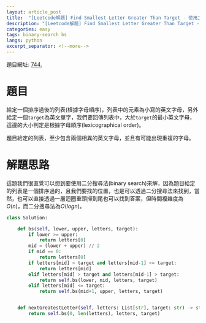 ```yaml
---
layout: article_post
title:  "[Leetcode解題] Find Smallest Letter Greater Than Target - 使用二分搜尋法"
description: "[Leetcode解題] Find Smallest Letter Greater Than Target - 使用二分搜尋法"
categories: easy
tags: binary-search bs
langs: python
excerpt_separator: <!--more-->
---
```


題目網址: [744. ](https://leetcode.com/problems/find-smallest-letter-greater-than-target)

# 題目

給定一個排序過後的列表(根據字母順序)，列表中的元素為小寫的英文字母，另外給定一個`target`為英文單字，我們要回傳列表中，大於`target`的最小英文字母，這邊的大小判定是根據字母順序(lexicographical order)。

題目給定的列表，至少包含兩個相異的英文字母，並且有可能出現重複的字母。

<!--more-->

# 解題思路

這題我們很直覺可以想到要使用二分搜尋法(binary search)來解，因為題目給定的列表是一個排序過的，且我們要找的位置，也是可以透過二分搜尋法來找到，當然，也可以直接透過一層迴圈重頭掃到尾也可以找到答案，但時間複雜度為$O(n)$，而二分搜尋法為$O(logn)$。


```python
class Solution:

    def bs(self, lower, upper, letters, target):
        if lower >= upper:
            return letters[0]
        mid = (lower + upper) // 2
        if mid == 0:
            return letters[0]
        if letters[mid] > target and letters[mid-1] <= target:
            return letters[mid]
        elif letters[mid] > target and letters[mid-1] > target:
            return self.bs(lower, mid, letters, target)
        elif letters[mid] <= target:
            return self.bs(mid+1, upper, letters, target)


    def nextGreatestLetter(self, letters: List[str], target: str) -> str:
        return self.bs(0, len(letters), letters, target)
```